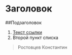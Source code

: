 # Заголовок
##Подзаголовок
1. [Текст ссылки][1]
2. Второй пункт списка

[1]: (https://ya.ru)

>Ростовцев Константин